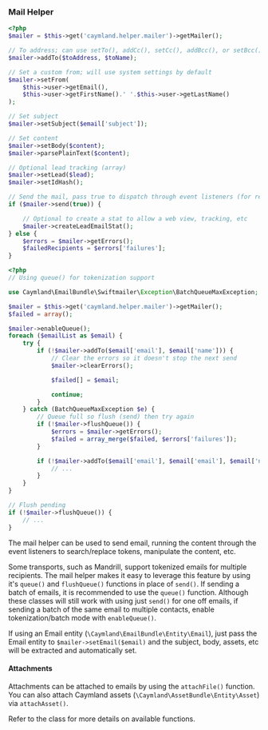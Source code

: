### Mail Helper

```php
<?php
$mailer = $this->get('caymland.helper.mailer')->getMailer();

// To address; can use setTo(), addCc(), setCc(), addBcc(), or setBcc() as well
$mailer->addTo($toAddress, $toName);

// Set a custom from; will use system settings by default
$mailer->setFrom(
    $this->user->getEmail(),
    $this->user->getFirstName().' '.$this->user->getLastName()
);

// Set subject
$mailer->setSubject($email['subject']);

// Set content
$mailer->setBody($content);
$mailer->parsePlainText($content);

// Optional lead tracking (array)
$mailer->setLead($lead);
$mailer->setIdHash();

// Send the mail, pass true to dispatch through event listeners (for replacing tokens, etc)
if ($mailer->send(true)) {

    // Optional to create a stat to allow a web view, tracking, etc
    $mailer->createLeadEmailStat();
} else {
    $errors = $mailer->getErrors();
    $failedRecipients = $errors['failures'];
}
```

```php
<?php
// Using queue() for tokenization support

use Caymland\EmailBundle\Swiftmailer\Exception\BatchQueueMaxException;

$mailer = $this->get('caymland.helper.mailer')->getMailer();
$failed = array();

$mailer->enableQueue();
foreach ($emailList as $email) {
    try {
        if (!$mailer->addTo($email['email'], $email['name'])) {
            // Clear the errors so it doesn't stop the next send
            $mailer->clearErrors();

            $failed[] = $email;

            continue;
        }
    } catch (BatchQueueMaxException $e) {
        // Queue full so flush (send) then try again
        if (!$mailer->flushQueue()) {
            $errors = $mailer->getErrors();
            $failed = array_merge($failed, $errors['failures']);
        }

        if (!$mailer->addTo($email['email'], $email['email'], $email['name'])) {
            // ...
        }
    }
}

// Flush pending
if (!$mailer->flushQueue()) {
    // ...
}
```

The mail helper can be used to send email, running the content through the event listeners to search/replace tokens, manipulate the content, etc. 
 
 Some transports, such as Mandrill, support tokenized emails for multiple recipients. The mail helper makes it easy to leverage this feature by using it's `queue()` and `flushQueue()` functions in place of `send()`. If sending a batch of emails, it is recommended to use the `queue()` function. Although these classes will still work with using just `send()` for one off emails, if sending a batch of the same email to multiple contacts, enable tokenization/batch mode with `enableQueue()`. 
 
 If using an Email entity (`\Caymland\EmailBundle\Entity\Email`), just pass the Email entity to `$mailer->setEmail($email)` and the subject, body, assets, etc will be extracted and automatically set.
 
#### Attachments
 
 Attachments can be attached to emails by using the `attachFile()` function. You can also attach Caymland assets (`\Caymland\AssetBundle\Entity\Asset`) via `attachAsset()`.
 
 Refer to the class for more details on available functions.
